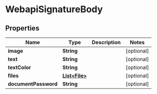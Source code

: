 # WebapiSignatureBody

## Properties
Name | Type | Description | Notes
------------ | ------------- | ------------- | -------------
**image** | **String** |  |  [optional]
**text** | **String** |  |  [optional]
**textColor** | **String** |  |  [optional]
**files** | [**List&lt;File&gt;**](File.md) |  |  [optional]
**documentPassword** | **String** |  |  [optional]
